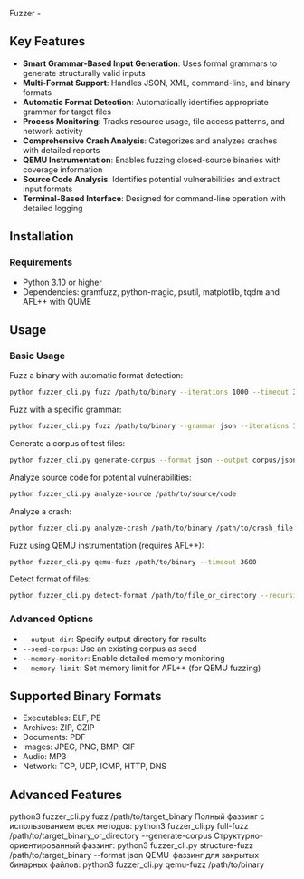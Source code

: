 Fuzzer - 
## Key Features

- **Smart Grammar-Based Input Generation**: Uses formal grammars to generate structurally valid inputs
- **Multi-Format Support**: Handles JSON, XML, command-line, and binary formats
- **Automatic Format Detection**: Automatically identifies appropriate grammar for target files
- **Process Monitoring**: Tracks resource usage, file access patterns, and network activity
- **Comprehensive Crash Analysis**: Categorizes and analyzes crashes with detailed reports
- **QEMU Instrumentation**: Enables fuzzing closed-source binaries with coverage information
- **Source Code Analysis**: Identifies potential vulnerabilities and extract input formats
- **Terminal-Based Interface**: Designed for command-line operation with detailed logging

## Installation

### Requirements

- Python 3.10 or higher
- Dependencies: gramfuzz, python-magic, psutil, matplotlib, tqdm and AFL++ with QUME

## Usage

### Basic Usage

Fuzz a binary with automatic format detection:

```bash
python fuzzer_cli.py fuzz /path/to/binary --iterations 1000 --timeout 30
```

Fuzz with a specific grammar:

```bash
python fuzzer_cli.py fuzz /path/to/binary --grammar json --iterations 1000
```

Generate a corpus of test files:

```bash
python fuzzer_cli.py generate-corpus --format json --output corpus/json --count 50
```

Analyze source code for potential vulnerabilities:

```bash
python fuzzer_cli.py analyze-source /path/to/source/code
```

Analyze a crash:

```bash
python fuzzer_cli.py analyze-crash /path/to/binary /path/to/crash_file
```

Fuzz using QEMU instrumentation (requires AFL++):

```bash
python fuzzer_cli.py qemu-fuzz /path/to/binary --timeout 3600
```

Detect format of files:

```bash
python fuzzer_cli.py detect-format /path/to/file_or_directory --recursive
```

### Advanced Options

- `--output-dir`: Specify output directory for results
- `--seed-corpus`: Use an existing corpus as seed
- `--memory-monitor`: Enable detailed memory monitoring
- `--memory-limit`: Set memory limit for AFL++ (for QEMU fuzzing)


## Supported Binary Formats

- Executables: ELF, PE
- Archives: ZIP, GZIP
- Documents: PDF
- Images: JPEG, PNG, BMP, GIF
- Audio: MP3
- Network: TCP, UDP, ICMP, HTTP, DNS

## Advanced Features

python3 fuzzer_cli.py fuzz /path/to/target_binary
Полный фаззинг с использованием всех методов:
python3 fuzzer_cli.py full-fuzz /path/to/target_binary_or_directory --generate-corpus
Структурно-ориентированный фаззинг:
python3 fuzzer_cli.py structure-fuzz /path/to/target_binary --format json
QEMU-фаззинг для закрытых бинарных файлов:
python3 fuzzer_cli.py qemu-fuzz /path/to/binary
